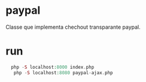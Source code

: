 # paypal

Classe que implementa chechout transparante paypal.

# run
```php
  php -S localhost:8000 index.php
   php -S localhost:8080 paypal-ajax.php
 
 ```
